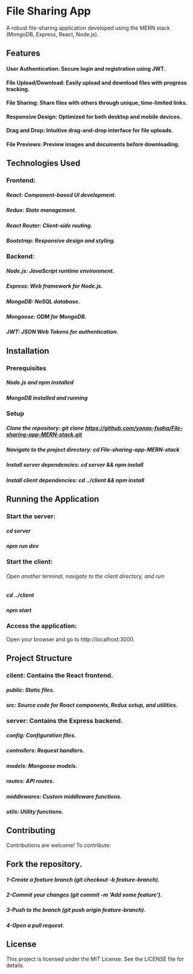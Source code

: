# File Sharing App
A robust file-sharing application developed using the MERN stack (MongoDB, Express, React, Node.js).

## Features
#### User Authentication: Secure login and registration using JWT.
#### File Upload/Download: Easily upload and download files with progress tracking.
#### File Sharing: Share files with others through unique, time-limited links.
#### Responsive Design: Optimized for both desktop and mobile devices.
#### Drag and Drop: Intuitive drag-and-drop interface for file uploads.
#### File Previews: Preview images and documents before downloading.

## Technologies Used

### Frontend:

##### React: Component-based UI development.
##### Redux: State management.
##### React Router: Client-side routing.
##### Bootstrap: Responsive design and styling.

### Backend:

##### Node.js: JavaScript runtime environment.
##### Express: Web framework for Node.js.
##### MongoDB: NoSQL database.
##### Mongoose: ODM for MongoDB.
##### JWT: JSON Web Tokens for authentication.

## Installation

### Prerequisites
##### Node.js and npm installed
##### MongoDB installed and running

### Setup
##### Clone the repository: git clone https://github.com/yonas-fsaha/File-sharing-app-MERN-stack.git
##### Navigate to the project directory: cd File-sharing-app-MERN-stack
##### Install server dependencies: cd server && npm install
##### Install client dependencies: cd ../client && npm install

## Running the Application
### Start the server:

##### cd server
##### npm run dev

### Start the client:
###### Open another terminal, navigate to the client directory, and run:
##### cd ../client
##### npm start

### Access the application:
 Open your browser and go to http://localhost:3000.

## Project Structure

### client: Contains the React frontend.
##### public: Static files.
##### src: Source code for React components, Redux setup, and utilities.
### server: Contains the Express backend.
##### config: Configuration files.
##### controllers: Request handlers.
##### models: Mongoose models.
##### routes: API routes.
##### middlewares: Custom middleware functions.
##### utils: Utility functions.
## Contributing
Contributions are welcome! To contribute:

## Fork the repository.
##### 1-Create a feature branch (git checkout -b feature-branch).
##### 2-Commit your changes (git commit -m 'Add some feature').
##### 3-Push to the branch (git push origin feature-branch).
##### 4-Open a pull request.

## License
This project is licensed under the MIT License. See the LICENSE file for details.
